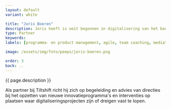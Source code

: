 ```yaml
---
layout: default
variant: white

title: "Joris Boeren"
description: Joris heeft is ooit begonnen in digitalisering van het boekenvak en digitale uitgeverij. Net ja de eeuwwisseling is hij overgestapt naar de digitale wereld bij bureau's als Explainer DC, Clockwork en Lost Boys waar hij zich specialiseerde in begeleiding van de grotere Agile project en -programma management. Later werkte hij aan grotere digitale transities bij onder andere Schiphol, Vodafone en de gemeente Amsterdam op het snijvlak van concept en uitvoering.
type: Partner
keywords: 
labels: [programma- en product management, agile, team coaching, mediation]

image: /assets/img/foto/peeps/joris-boeren.png

order: 3
back: ..
---
```

{{ page.description }}

Als partner bij Tiltshift richt hij zich op begeleiding en advies van directies bij het opzetten van nieuwe innovatieprogramma's en interventies op plaatsen waar digitaliseringsprojecten zijn of dreigen vast te lopen. 
